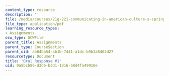 ```yaml
---
content_type: resource
description: ''
file: /media/courses/21g-221-communicating-in-american-culture-s-spring-2019/0a8bcb86d3d6b3d11316b8d4fa49910e_MIT21G_221S19_oral1.pdf
file_type: application/pdf
learning_resource_types:
- Assignments
ocw_type: OCWFile
parent_title: Assignments
parent_type: CourseSection
parent_uid: ab84ba54-ab1b-7441-a1dc-b9b3a8402d27
resourcetype: Document
title: 'Oral Response #1'
uid: 0a8bcb86-d3d6-b3d1-1316-b8d4fa49910e
---
```

